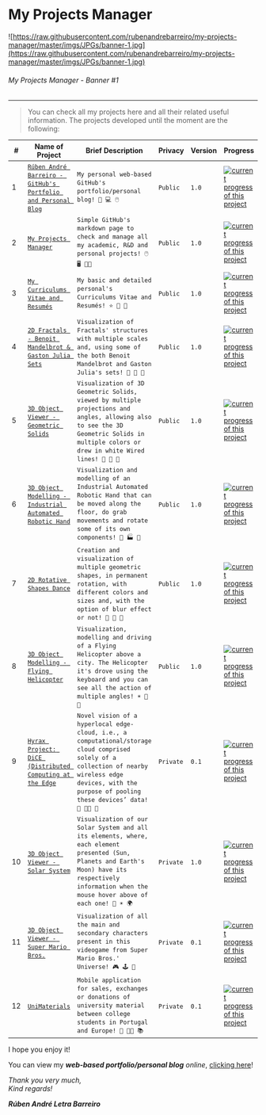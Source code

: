 # My Projects Manager

![https://raw.githubusercontent.com/rubenandrebarreiro/my-projects-manager/master/imgs/JPGs/banner-1.jpg](https://raw.githubusercontent.com/rubenandrebarreiro/my-projects-manager/master/imgs/JPGs/banner-1.jpg)
######  My Projects Manager - Banner #1

***

> You can check all my projects here and all their related useful information. The projects developed until the moment are the following:

| # | Name of Project | Brief Description | Privacy | Version | Progress | Duration | Price | ✓ |
| --- | --- | --- | --- | --- | --- | --- | --- | --- |
| 1 | [`Rúben André Barreiro - GitHub's Portfolio and Personal Blog`](https://rubenandrebarreiro.github.io/) | `My personal web-based GitHub's portfolio/personal blog! 👤 💻 🖱️` | `Public` | `1.0` | [![current progress of this project](http://progressed.io/bar/100)](https://rubenandrebarreiro.github.io/) | `Feb 2018 - Now` | `Not applicable` | ✓ |
| 2 | [`My Projects Manager`](https://github.com/rubenandrebarreiro/my-projects-manager/) | `Simple GitHub's markdown page to check and manage all my academic, R&D and personal projects! 🖱️ 🖥️ 👨‍💻` | `Public` | `1.0` | [![current progress of this project](http://progressed.io/bar/100)](https://github.com/rubenandrebarreiro/my-projects-manager/) | `Feb 2019 - Now` | `Not applicable` | ✓ |
| 3 | [`My Curriculums Vitae and Resumés`](https://github.com/rubenandrebarreiro/my-curriculums-vitae-resumes/) | `My basic and detailed personal's Curriculums Vitae and Resumés! ⭐ 🧾 👤` | `Public` | `1.0` | [![current progress of this project](http://progressed.io/bar/100)](https://github.com/rubenandrebarreiro/my-curriculums-vitae-resumes/) | `Feb 2019 - Now` | `Not applicable` | ✓ |
| 4 | [`2D Fractals - Benoit Mandelbrot & Gaston Julia Sets`](https://github.com/rubenandrebarreiro/2d-fractals-mandelbrot-julia/) | `Visualization of Fractals' structures with multiple scales and, using some of the both Benoit Mandelbrot and Gaston Julia's sets! 💠 🔷 🔻` | `Public` | `1.0` | [![current progress of this project](http://progressed.io/bar/100)](https://github.com/rubenandrebarreiro/2d-fractals-mandelbrot-julia/) | `Oct 2016` | `Free` | ✓ |
| 5 | [`3D Object Viewer - Geometric Solids`](https://github.com/rubenandrebarreiro/3d-object-viewer-geometric-solids/) | `Visualization of 3D Geometric Solids, viewed by multiple projections and angles, allowing also to see the 3D Geometric Solids in multiple colors or drew in white Wired lines! 🕋 🔷 🔻` | `Public` | `1.0` | [![current progress of this project](http://progressed.io/bar/100)](https://github.com/rubenandrebarreiro/3d-object-viewer-geometric-solids/) | `Nov 2016` | `Free` | ✓ |
| 6 | [`3D Object Modelling - Industrial Automated Robotic Hand`](https://github.com/rubenandrebarreiro/3d-object-modelling-industrial-automated-robotic-hand/) | `Visualization and modelling of an Industrial Automated Robotic Hand that can be moved along the floor, do grab movements and rotate some of its own components! 🤖 🏭 💎` | `Public` | `1.0` | [![current progress of this project](http://progressed.io/bar/100)](https://github.com/rubenandrebarreiro/3d-object-modelling-industrial-automated-robotic-hand/) | `Dec 2016` | `Free` | ✓ |
| 7 | [`2D Rotative Shapes Dance`](https://github.com/rubenandrebarreiro/2d-rotative-shapes-dance) | `Creation and visualization of multiple geometric shapes, in permanent rotation, with different colors and sizes and, with the option of blur effect or not! 🔶 🔺 🔲` | `Public` | `1.0` | [![current progress of this project](http://progressed.io/bar/100)](https://github.com/rubenandrebarreiro/2d-rotative-shapes-dance/) | `Oct 2017` | `Free` | ✓ |
| 8 | [`3D Object Modelling - Flying Helicopter`](https://github.com/rubenandrebarreiro/3d-object-modelling-flying-helicopter/) | `Visualization, modelling and driving of a Flying Helicopter above a city. The Helicopter it's drove using the keyboard and you can see all the action of multiple angles! ☀️ 🏢 🚁` | `Public` | `1.0` | [![current progress of this project](http://progressed.io/bar/100)](https://github.com/rubenandrebarreiro/3d-object-modelling-flying-helicopter/) | `Dec 2017` | `Free` | ✓ |
| 9 | [`Hyrax Project: DiCE (Distributed Computing at the Edge`](https://hyrax.dcc.fc.up.pt/) | `Novel vision of a hyperlocal edge-cloud, i.e., a computational/storage cloud comprised solely of a collection of nearby wireless edge devices, with the purpose of pooling these devices’ data! 📱 👨‍💻 📡` | `Private` | `0.1` | [![current progress of this project](http://progressed.io/bar/70)](https://hyrax.dcc.fc.up.pt/) | `Feb 2017 - Jan 2018` | `R&D (Not applicable)` | ✓ |
| 10 | [`3D Object Viewer - Solar System`](https://github.com/rubenandrebarreiro/3d-object-viewer-solar-system) | `Visualization of our Solar System and all its elements, where, each element presented (Sun, Planets and Earth's Moon) have its respectively information when the mouse hover above of each one! 🌌 ☀️ 🌍` | `Private` | `1.0` | [![current progress of this project](http://progressed.io/bar/60)](https://github.com/rubenandrebarreiro/3d-object-viewer-solar-system) | `Jan 2019 - Now` | `Free` | ✓ |
| 11 | [`3D Object Viewer - Super Mario Bros.`](https://github.com/rubenandrebarreiro/3d-object-viewer-super-mario-bros) | `Visualization of all the main and secondary characters present in this videogame from Super Mario Bros.' Universe! 🎮 🕹️ 👾` | `Private` | `0.1` | [![current progress of this project](http://progressed.io/bar/40)](https://github.com/rubenandrebarreiro/3d-object-viewer-super-mario-bros) | `Jan 2019 - Now` | `Free` | ✓ |
| 12 | [`UniMaterials`]() | `Mobile application for sales, exchanges or donations of university material between college students in Portugal and Europe! 📱 👨‍🎓 📚` | `Private` | `0.1` | [![current progress of this project](http://progressed.io/bar/10)]() | `Jan 2019 - Now` | `Not defined yet` | ✓ |

I hope you enjoy it!

You can view my **_web-based portfolio/personal blog_** _online_, [clicking here](https://rubenandrebarreiro.github.io/)!

_Thank you very much,_
<br>
_Kind regards!_

**_Rúben André Letra Barreiro_**
